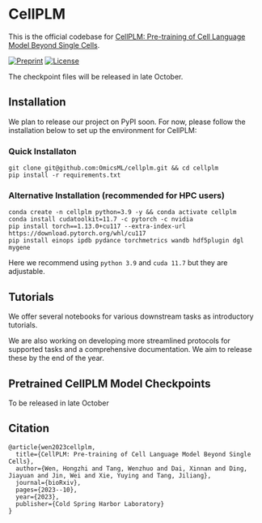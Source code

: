 # CellPLM
This is the official codebase for [CellPLM: Pre-training of Cell Language Model Beyond Single Cells](https://www.biorxiv.org/content/10.1101/2023.10.03.560734).

[![Preprint](https://img.shields.io/badge/Preprint-bioRxiv-brightgreen)](https://www.biorxiv.org/content/10.1101/2023.10.03.560734)
[![License](https://img.shields.io/badge/License-BSD_2--Clause-orange.svg)](https://opensource.org/licenses/BSD-2-Clause)

The checkpoint files will be released in late October.

## Installation
We plan to release our project on PyPI soon. For now, please follow the installation below to set up the environment for CellPLM:
### Quick Installaton
```
git clone git@github.com:OmicsML/cellplm.git && cd cellplm
pip install -r requirements.txt
```

### Alternative Installation (recommended for HPC users)
```
conda create -n cellplm python=3.9 -y && conda activate cellplm
conda install cudatoolkit=11.7 -c pytorch -c nvidia
pip install torch==1.13.0+cu117 --extra-index-url https://download.pytorch.org/whl/cu117
pip install einops ipdb pydance torchmetrics wandb hdf5plugin dgl mygene
```
Here we recommend using `python 3.9` and `cuda 11.7` but they are adjustable.

## Tutorials
We offer several notebooks for various downstream tasks as introductory tutorials. 

We are also working on developing more streamlined protocols for supported tasks and a comprehensive documentation. We aim to release these by the end of the year.

## Pretrained CellPLM Model Checkpoints
To be released in late October

## Citation
```
@article{wen2023cellplm,
  title={CellPLM: Pre-training of Cell Language Model Beyond Single Cells},
  author={Wen, Hongzhi and Tang, Wenzhuo and Dai, Xinnan and Ding, Jiayuan and Jin, Wei and Xie, Yuying and Tang, Jiliang},
  journal={bioRxiv},
  pages={2023--10},
  year={2023},
  publisher={Cold Spring Harbor Laboratory}
}
```
